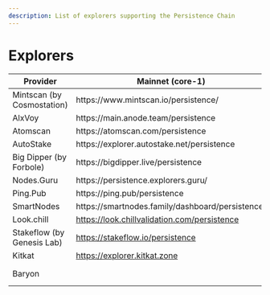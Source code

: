 ```yaml
---
description: List of explorers supporting the Persistence Chain
---
```


# Explorers

<table><thead><tr><th>Provider</th><th>Mainnet (core-1)</th><th width="230">Testnet (test-core-2)</th></tr></thead><tbody><tr><td>Mintscan (by Cosmostation)</td><td>https://www.mintscan.io/persistence/</td><td><a href="https://www.mintscan.io/persistence-testnet/">https://www.mintscan.io/persistence-testnet/</a></td></tr><tr><td>AlxVoy</td><td>https://main.anode.team/persistence</td><td></td></tr><tr><td>Atomscan</td><td>https://atomscan.com/persistence</td><td></td></tr><tr><td>AutoStake</td><td>https://explorer.autostake.net/persistence</td><td></td></tr><tr><td>Big Dipper (by Forbole)</td><td>https://bigdipper.live/persistence</td><td></td></tr><tr><td>Nodes.Guru</td><td>https://persistence.explorers.guru/</td><td></td></tr><tr><td>Ping.Pub</td><td>https://ping.pub/persistence</td><td></td></tr><tr><td>SmartNodes</td><td>https://smartnodes.family/dashboard/persistence/</td><td></td></tr><tr><td>Look.chill</td><td><a href="https://look.chillvalidation.com/persistence">https://look.chillvalidation.com/persistence</a></td><td></td></tr><tr><td>Stakeflow (by Genesis Lab)</td><td><a href="https://stakeflow.io/persistence">https://stakeflow.io/persistence</a></td><td><a href="https://stakeflow.io/persistence-testnet">https://stakeflow.io/persistence-testnet</a></td></tr><tr><td>Kitkat</td><td><a href="https://explorer.kitkat.zone">https://explorer.kitkat.zone</a></td><td></td></tr><tr><td>Baryon</td><td></td><td><a href="https://testnet-explorer.baryon.dev/test-core-2">https://testnet-explorer.baryon.dev/test-core-2</a></td></tr></tbody></table>
